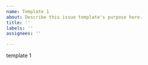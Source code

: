 ```yaml
---
name: Template 1
about: Describe this issue template's purpose here.
title: ''
labels: ''
assignees: ''

---
```


template 1
